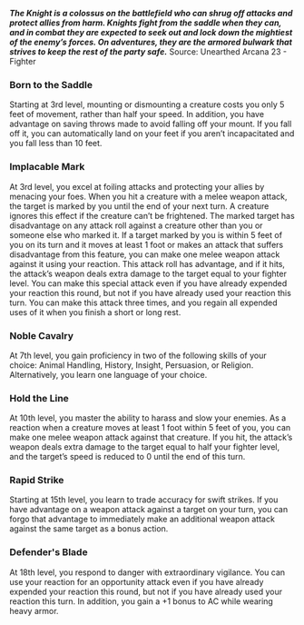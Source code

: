 ***The Knight is a colossus on the battlefield who can shrug off attacks and protect allies from harm. Knights fight from the saddle when they can, and in combat they are expected to seek out and lock down the mightiest of the enemy’s forces. On adventures, they are the armored bulwark that strives to keep the rest of the party safe.***
Source: Unearthed Arcana 23 - Fighter
### Born to the Saddle
Starting at 3rd level, mounting or dismounting a creature costs you only 5 feet of movement, rather than half your speed. In addition, you have advantage on saving throws made to avoid falling off your mount. If you fall off it, you can automatically land on your feet if you aren’t incapacitated and you fall less than 10 feet.
### Implacable Mark
At 3rd level, you excel at foiling attacks and protecting your allies by menacing your foes. When you hit a creature with a melee weapon attack, the target is marked by you until the end of your next turn. A creature ignores this effect if the creature can’t be frightened.
The marked target has disadvantage on any attack roll against a creature other than you or someone else who marked it.
If a target marked by you is within 5 feet of you on its turn and it moves at least 1 foot or makes an attack that suffers disadvantage from this feature, you can make one melee weapon attack against it using your reaction. This attack roll has advantage, and if it hits, the attack’s weapon deals extra damage to the target equal to your fighter level.
You can make this special attack even if you have already expended your reaction this round, but not if you have already used your reaction this turn. You can make this attack three times, and you regain all expended uses of it when you finish a short or long rest.
### Noble Cavalry
At 7th level, you gain proficiency in two of the following skills of your choice: Animal Handling, History, Insight, Persuasion, or Religion. Alternatively, you learn one language of your choice.
### Hold the Line
At 10th level, you master the ability to harass and slow your enemies. As a reaction when a creature moves at least 1 foot within 5 feet of you, you can make one melee weapon attack against that creature. If you hit, the attack’s weapon deals extra damage to the target equal to half your fighter level, and the target’s speed is reduced to 0 until the end of this turn.
### Rapid Strike
Starting at 15th level, you learn to trade accuracy for swift strikes. If you have advantage on a weapon attack against a target on your turn, you can forgo that advantage to immediately make an additional weapon attack against the same target as a bonus action.
### Defender's Blade
At 18th level, you respond to danger with extraordinary vigilance. You can use your reaction for an opportunity attack even if you have already expended your reaction this round, but not if you have already used your reaction this turn. In addition, you gain a +1 bonus to AC while wearing heavy armor.